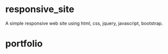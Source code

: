 # responsive_site
A simple responsive web site using html, css, jquery, javascript, bootstrap.
# portfolio
